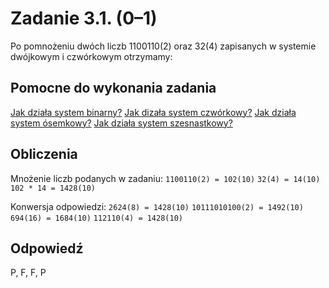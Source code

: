 # Zadanie 3.1. (0–1)
Po pomnożeniu dwóch liczb 1100110(2) oraz 32(4) zapisanych w systemie dwójkowym i czwórkowym otrzymamy:

## Pomocne do wykonania zadania

[Jak działa system binarny?](https://zadaniezinformatyki.pl/system-binarny/)
[Jak dizała system czwórkowy?](https://www.math.edu.pl/system-czworkowy)
[Jak działa system ósemkowy?](https://www.algorytm.edu.pl/systemy-liczbowe/system-osemkowy.html)
[Jak działa system szesnastkowy?](https://www.algorytm.edu.pl/systemy-liczbowe/system-szesnastkowy.html)

## Obliczenia

Mnożenie liczb podanych w zadaniu:
`1100110(2) = 102(10)`
`32(4) = 14(10)`
`102 * 14 = 1428(10)`

Konwersja odpowiedzi: 
`2624(8) = 1428(10)`
`10111010100(2) = 1492(10)`
`694(16) = 1684(10)`
`112110(4) = 1428(10)`

## Odpowiedź
P, F, F, P
